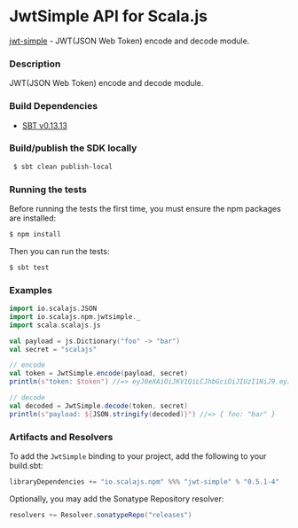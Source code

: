 JwtSimple API for Scala.js
================================
[jwt-simple](https://www.npmjs.com/package/jwt-simple) - JWT(JSON Web Token) encode and decode module.

### Description

JWT(JSON Web Token) encode and decode module.

### Build Dependencies

* [SBT v0.13.13](http://www.scala-sbt.org/download.html)

### Build/publish the SDK locally

```bash
 $ sbt clean publish-local
```

### Running the tests

Before running the tests the first time, you must ensure the npm packages are installed:

```bash
$ npm install
```

Then you can run the tests:

```bash
$ sbt test
```

### Examples

```scala
import io.scalajs.JSON
import io.scalajs.npm.jwtsimple._
import scala.scalajs.js

val payload = js.Dictionary("foo" -> "bar")
val secret = "scalajs"

// encode
val token = JwtSimple.encode(payload, secret)
println(s"token: $token") //=> eyJ0eXAiOiJKV1QiLCJhbGciOiJIUzI1NiJ9.eyJmb28iOiJiYXIifQ.GmVaWnUkI1glyMfggMz6u4T-8I5KPfk8Kmc4PxKJz50

// decode
val decoded = JwtSimple.decode(token, secret)
println(s"payload: ${JSON.stringify(decoded)}") //=> { foo: "bar" }
```

### Artifacts and Resolvers

To add the `JwtSimple` binding to your project, add the following to your build.sbt:  

```sbt
libraryDependencies += "io.scalajs.npm" %%% "jwt-simple" % "0.5.1-4"
```

Optionally, you may add the Sonatype Repository resolver:

```sbt   
resolvers += Resolver.sonatypeRepo("releases") 
```